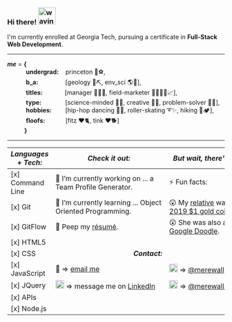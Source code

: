 ### Hi there! <img src="https://editablegifs.com/gifs/gifs/raising-hand-emoji/thumbnail.gif" alt="waving smiley" width="40px" height="40px">  
  
I'm currently enrolled at <span style="">Georgia Tech</span>, pursuing a certificate in **Full-Stack Web Development**.
  
----------------------------------------
_**me**_ = **{**  
&nbsp;&nbsp;&nbsp;&nbsp;&nbsp;&nbsp;&nbsp;&nbsp;&nbsp;&nbsp;&nbsp;**undergrad:** &nbsp;&nbsp;&nbsp;princeton 🐯⚽,  
&nbsp;&nbsp;&nbsp;&nbsp;&nbsp;&nbsp;&nbsp;&nbsp;&nbsp;&nbsp;&nbsp;**b_a:** &nbsp;&nbsp;&nbsp;&nbsp;&nbsp;&nbsp;&nbsp;&nbsp;&nbsp;&nbsp;&nbsp;&nbsp;&nbsp;&nbsp;&nbsp;[geology 🗻⛏️, env_sci 🌎🌱],  
&nbsp;&nbsp;&nbsp;&nbsp;&nbsp;&nbsp;&nbsp;&nbsp;&nbsp;&nbsp;&nbsp;**titles:** &nbsp;&nbsp;&nbsp;&nbsp;&nbsp;&nbsp;&nbsp;&nbsp;&nbsp;&nbsp;&nbsp;&nbsp;[manager 👩‍💼💼, field-marketer 👨‍👩‍👧‍👦📈],  
&nbsp;&nbsp;&nbsp;&nbsp;&nbsp;&nbsp;&nbsp;&nbsp;&nbsp;&nbsp;&nbsp;**type:** &nbsp;&nbsp;&nbsp;&nbsp;&nbsp;&nbsp;&nbsp;&nbsp;&nbsp;&nbsp;&nbsp;&nbsp;&nbsp;[science-minded 🔬🤓, creative 🎨📐, problem-solver 🧩🧐],  
&nbsp;&nbsp;&nbsp;&nbsp;&nbsp;&nbsp;&nbsp;&nbsp;&nbsp;&nbsp;&nbsp;**hobbies:** &nbsp;&nbsp;&nbsp;&nbsp;&nbsp;&nbsp;&nbsp;[hip-hop dancing 🎵💃, roller-skating ➰✨, hiking 🥾🏕️],  
&nbsp;&nbsp;&nbsp;&nbsp;&nbsp;&nbsp;&nbsp;&nbsp;&nbsp;&nbsp;&nbsp;**floofs:** &nbsp;&nbsp;&nbsp;&nbsp;&nbsp;&nbsp;&nbsp;&nbsp;&nbsp;&nbsp;&nbsp;[fitz ♥️🐈, tink ♥️🐕]  
&nbsp;&nbsp;&nbsp;&nbsp;&nbsp;&nbsp;&nbsp;&nbsp;&nbsp;&nbsp;**}**

--------------------
_Languages + Tech:_ | _Check it out:_ | _But wait, there's more..._ |
--------------------|-----------------|-----------------------------|
[x] Command Line | 🔭 I’m currently working on ... a Team Profile Generator. | ⚡ Fun facts: 
[x] Git | 🤯 I’m currently learning ... Object Oriented Programming. | 😲 My [relative](https://www.nasa.gov/image-feature/mary-ross-a-hidden-figure) was on the [2019 $1 gold coin](https://www.usmint.gov/coins/coin-medal-programs/native-american-dollar-coins/2019-american-indians-in-space).
[x] GitFlow | 👀 Peep my [résumé](). | 😲 She was also a [2018 Google Doodle](https://www.google.com/doodles/mary-g-ross-110th-birthday).
[x] HTML5 |
[x] CSS | &nbsp;&nbsp;&nbsp;&nbsp;&nbsp;&nbsp;&nbsp;&nbsp;&nbsp;&nbsp;&nbsp;&nbsp;&nbsp;&nbsp;&nbsp;&nbsp;&nbsp;&nbsp;&nbsp;&nbsp;&nbsp;&nbsp;&nbsp;&nbsp;&nbsp;&nbsp;&nbsp;&nbsp;&nbsp;&nbsp;&nbsp;&nbsp;&nbsp;&nbsp;&nbsp;&nbsp;&nbsp;&nbsp;&nbsp;&nbsp;&nbsp;&nbsp;_**Contact:**_ | &nbsp;&nbsp;&nbsp;&nbsp;&nbsp;&nbsp;&nbsp;&nbsp;&nbsp;&nbsp;&nbsp;&nbsp;&nbsp;&nbsp;&nbsp;&nbsp;&nbsp;&nbsp;&nbsp;&nbsp;&nbsp;&nbsp;&nbsp;&nbsp;&nbsp;&nbsp;&nbsp;&nbsp;&nbsp;&nbsp;&nbsp;&nbsp;&nbsp;&nbsp;&nbsp;_**Social:**_ 
[x] JavaScript | 📧 => [email me](mlwall@alumni.princeton.edu) | <img src="https://www.edigitalagency.com.au/wp-content/uploads/instagram-logo-svg-vector-for-print.svg" alt="Instagram logo" width="20px" height="20px"> => [@merewall](https://www.instagram.com/merewall/) 
[x] JQuery | <img src="https://www.edigitalagency.com.au/wp-content/uploads/Linkedin-logo-icon-png.png" alt="LinkedIn logo" width="20px" height="20px">  => message me on [LinkedIn](https://www.linkedin.com/in/meredithwall/) | <img src="https://www.redditinc.com/assets/images/site/reddit-logo.png" alt="reddit logo" width="20px" height="20px"> => [@merewall85](https://www.reddit.com/user/merewall85) 
[x] APIs | 
[x] Node.js |
